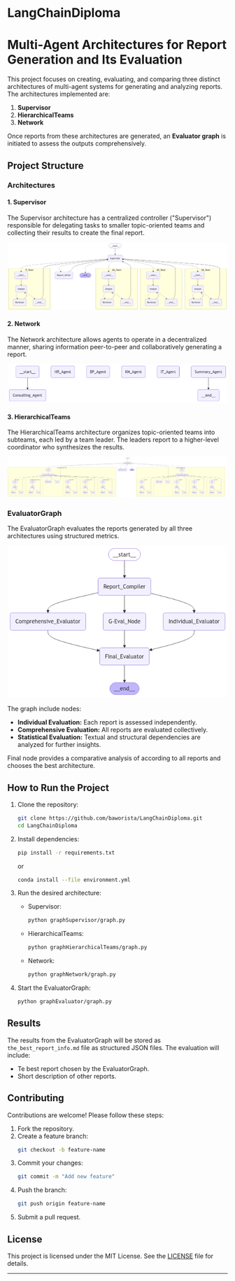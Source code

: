 # LangChainDiploma
# Multi-Agent Architectures for Report Generation and Its Evaluation

This project focuses on creating, evaluating, and comparing three distinct architectures of multi-agent systems for generating and analyzing reports. The architectures implemented are:

1. **Supervisor**
2. **HierarchicalTeams**
3. **Network**

Once reports from these architectures are generated, an **Evaluator graph** is initiated to assess the outputs comprehensively.

## Project Structure

### Architectures

#### 1. Supervisor

The Supervisor architecture has a centralized controller ("Supervisor") responsible for delegating tasks to smaller topic-oriented teams and collecting their results to create the final report.

![Supervisor Graph](graphSupervisor/supervisor_graph_diagram.png)

#### 2. Network

The Network architecture allows agents to operate in a decentralized manner, sharing information peer-to-peer and collaboratively generating a report.

![Network Graph](graphNetwork/network_graph_diagram.png)

#### 3. HierarchicalTeams

The HierarchicalTeams architecture organizes topic-oriented teams into subteams, each led by a team leader. The leaders report to a higher-level coordinator who synthesizes the results.

![HierarchicalTeams Graph](graphHierarchicalTeams/whole_hierarchical_graph_diagram.png)

### EvaluatorGraph

The EvaluatorGraph evaluates the reports generated by all three architectures using structured metrics. 

![Evaluator Graph](graphEvaluator/evaluator_graph_diagram.png)

The graph include nodes:
- **Individual Evaluation:** Each report is assessed independently.
- **Comprehensive Evaluation:** All reports are evaluated collectively.
- **Statistical Evaluation:** Textual and structural dependencies are analyzed for further insights.

Final node provides a comparative analysis of according to all reports and chooses the best architecture.

## How to Run the Project

1. Clone the repository:

   ```bash
   git clone https://github.com/baworista/LangChainDiploma.git
   cd LangChainDiploma
   ```

2. Install dependencies:

   ```bash
   pip install -r requirements.txt
   ```
   or
    ```bash
   conda install --file environment.yml
   ```

3. Run the desired architecture:

   - Supervisor:
     ```bash
     python graphSupervisor/graph.py
     ```
   - HierarchicalTeams:
     ```bash
     python graphHierarchicalTeams/graph.py
     ```
   - Network:
     ```bash
     python graphNetwork/graph.py
     ```

4. Start the EvaluatorGraph:

   ```bash
   python graphEvaluator/graph.py
   ```

## Results

The results from the EvaluatorGraph will be stored as `the_best_report_info.md` file as structured JSON files. The evaluation will include:

- Te best report chosen by the EvaluatorGraph.
- Short description of other reports.

## Contributing

Contributions are welcome! Please follow these steps:

1. Fork the repository.
2. Create a feature branch:
   ```bash
   git checkout -b feature-name
   ```
3. Commit your changes:
   ```bash
   git commit -m "Add new feature"
   ```
4. Push the branch:
   ```bash
   git push origin feature-name
   ```
5. Submit a pull request.

## License

This project is licensed under the MIT License. See the [LICENSE](LICENSE) file for details.

---
